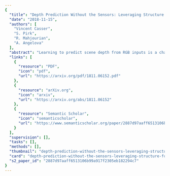 ```yaml
---
{
  "title": "Depth Prediction Without the Sensors: Leveraging Structure for Unsupervised Learning from Monocular Videos",
  "date": "2018-11-15",
  "authors": [
    "Vincent Casser",
    "S. Pirk",
    "R. Mahjourian",
    "A. Angelova"
  ],
  "abstract": "Learning to predict scene depth from RGB inputs is a challenging task both for indoor and outdoor robot navigation. In this work we address unsupervised learning of scene depth and robot ego-motion where supervision is provided by monocular videos, as cameras are the cheapest, least restrictive and most ubiquitous sensor for robotics. \nPrevious work in unsupervised image-to-depth learning has established strong baselines in the domain. We propose a novel approach which produces higher quality results, is able to model moving objects and is shown to transfer across data domains, e.g. from outdoors to indoor scenes. The main idea is to introduce geometric structure in the learning process, by modeling the scene and the individual objects; camera ego-motion and object motions are learned from monocular videos as input. Furthermore an online refinement method is introduced to adapt learning on the fly to unknown domains. \nThe proposed approach outperforms all state-of-the-art approaches, including those that handle motion e.g. through learned flow. Our results are comparable in quality to the ones which used stereo as supervision and significantly improve depth prediction on scenes and datasets which contain a lot of object motion. The approach is of practical relevance, as it allows transfer across environments, by transferring models trained on data collected for robot navigation in urban scenes to indoor navigation settings. The code associated with this paper can be found at this https URL.",
  "links": [
    {
      "resource": "PDF",
      "icon": "pdf",
      "url": "https://arxiv.org/pdf/1811.06152.pdf"
    },
    {
      "resource": "arXiv.org",
      "icon": "arxiv",
      "url": "https://arxiv.org/abs/1811.06152"
    },
    {
      "resource": "Semantic Scholar",
      "icon": "semanticscholar",
      "url": "https://www.semanticscholar.org/paper/2887d97aaff6513106b99a917f2305eb182294c7"
    }
  ],
  "supervision": [],
  "tasks": [],
  "methods": [],
  "thumbnail": "depth-prediction-without-the-sensors-leveraging-structure-for-unsupervised-learning-from-monocular-videos-thumb.jpg",
  "card": "depth-prediction-without-the-sensors-leveraging-structure-for-unsupervised-learning-from-monocular-videos-card.jpg",
  "s2_paper_id": "2887d97aaff6513106b99a917f2305eb182294c7"
}
---
```


